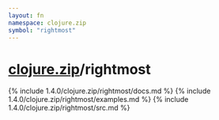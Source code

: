 ```yaml
---
layout: fn
namespace: clojure.zip
symbol: "rightmost"
---
```


# [clojure.zip](../)/rightmost

{% include 1.4.0/clojure.zip/rightmost/docs.md %}
{% include 1.4.0/clojure.zip/rightmost/examples.md %}
{% include 1.4.0/clojure.zip/rightmost/src.md %}

